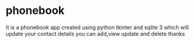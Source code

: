 # phonebook
It is a phonebook app created using python tkinter and sqlite 3 which will update your contact details 
you can add,view update and delete
thanks
